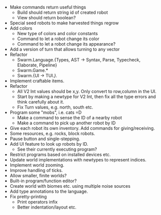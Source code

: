 - Make commands return useful things
    - Build should return string id of created robot
    - View should return boolean?
- Special seed robots to make harvested things regrow
- Add colors
    - New type of colors and color constants
    - Command to let a robot change its color
    - Command to let a robot change its appearance?
- Add a version of turn that allows turning to any vector
- Refactor
    - Swarm.Language.{Types, AST -> Syntax, Parse, Typecheck,
      Elaborate, Pipeline}
    - Swarm.Game.*
    - Swarm.{UI -> TUI.*}.*
- Implement craftable items.
- Refactor
    - All V2 Int values should be x,y.  Only convert to row,column in
      the UI.
    - Start by making a newtype for V2 Int, then fix all the type
      errors and think carefully about it.
    - Fix Turn values, e.g. north, south etc.
- Program some "mobs", i.e. cats =D
    - Make a command to sense the ID of a nearby robot
    - Make a command to pick up another robot by ID
- Give each robot its own inventory.  Add commands for giving/receiving.
- Some resources, e.g. rocks, block robots.
- Pause button and single-stepping.
- Add UI feature to look up robots by ID.
    - See their currently executing program?
- Restrict programs based on installed devices etc.
- Update world implementations with newtypes to represent indices.
- Implement world zooming.
- Improve handling of ticks.
- Allow smaller, finite worlds?
- Built-in program/function editor?
- Create world with biomes etc. using multiple noise sources
- Add type annotations to the language.
- Fix pretty-printing
  - Print operators infix
  - Better indentation/layout etc.
